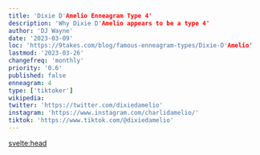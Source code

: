 ```yaml
---
title: 'Dixie D'Amelio Enneagram Type 4'
description: 'Why Dixie D'Amelio appears to be a type 4'
author: 'DJ Wayne'
date: '2023-03-09'
loc: 'https://9takes.com/blog/famous-enneagram-types/Dixie-D'Amelio'
lastmod: '2023-03-26'
changefreq: 'monthly'
priority: '0.6'
published: false
enneagram: 4
type: ['tiktoker']
wikipedia:
twitter: 'https://twitter.com/dixiedamelio'
instagram: 'https://www.instagram.com/charlidamelio/'
tiktok: 'https://www.tiktok.com/@dixiedamelio'
---
```


<svelte:head>

  <!-- <meta property="og:image" content="https://9takes.com/types/3s/Dixie-D'Amelio.webp" /> -->
  <link rel="canonical" href="https://9takes.com/blog/famous-enneagram-types/Dixie-D'Amelio">
</svelte:head>
<!-- <script>
	import  PopCard  from "../../../lib/components/atoms/PopCard.svelte";
</script>
<div
	style="display: flex;
    justify-content: center;
    margin: 1rem 0;
	"
>
	<PopCard
		image={`/types/7s/${'Logan-Paul'}.webp`}
		showIcon={false}
		text="Logan Paul"
		subtext=""
	/>
</div> -->

<p class="firstLetter"></p>
